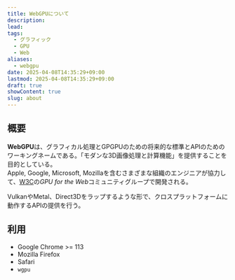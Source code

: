 ```yaml
---
title: WebGPUについて
description: 
lead: 
tags:
  - グラフィック
  - GPU
  - Web
aliases:
  - webgpu
date: 2025-04-08T14:35:29+09:00
lastmod: 2025-04-08T14:35:29+09:00
draft: true
showContent: true
slug: about
---
```

## 概要
**WebGPU**は、グラフィカル処理とGPGPUのための将来的な標準とAPIのためのワーキングネームである。「モダンな3D画像処理と計算機能」を提供することを目的としている。  
Apple, Google, Microsoft, Mozillaを含むさまざまな組織のエンジニアが協力して、[W3C](https://ja.wikipedia.org/wiki/World_Wide_Web_Consortium "World Wide Web Consortium")の*GPU for the Web*コミュニティグループで開発される。

VulkanやMetal、Direct3Dをラップするような形で、クロスプラットフォームに動作するAPIの提供を行う。
## 利用
- Google Chrome >= 113
- Mozilla Firefox
- Safari
- `wgpu`